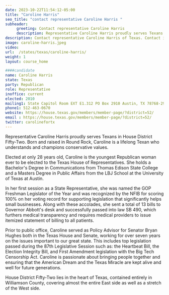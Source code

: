 ```yaml
---
date: 2023-10-22T11:54:12-05:00
title: "Caroline Harris"
seo_title: "contact representative Caroline Harris "
subheader:
     greeting: Contact representative Caroline Harris
     description: Representative Caroline Harris proudly serves Texans in House District Fifty-Two. Born and raised in Round Rock, Caroline is a lifelong Texan who understands and champions conservative values.
description: Contact representative Caroline Harris of Texas. Contact information for Caroline Harris includes email address, phone number, and mailing address.
image: caroline-harris.jpeg
video:
url:  /states/texas/caroline-harris/
weight: 1
layout: course_home

####candidate
name: Caroline Harris
state: Texas
party: Republican
role: Representative
inoffice: current
elected: 2010
mailing1: State Capitol Room EXT E1.312 PO Box 2910 Austin, TX 78768-2910
phone1: 512-463-0670
website: https://house.texas.gov/members/member-page/?district=52/
email : https://house.texas.gov/members/member-page/?district=52/
twitter: carolinefortx
---
```


Representative Caroline Harris proudly serves Texans in House District Fifty-Two. Born and raised in Round Rock, Caroline is a lifelong Texan who understands and champions conservative values.

Elected at only 28 years old, Caroline is the youngest Republican woman ever to be elected to the Texas House of Representatives. She holds a Bachelor's Degree in Communications from Thomas Edison State College and a Masters Degree in Public Affairs from the LBJ School at the University of Texas at Austin.

In her first session as a State Representative, she was named the GOP Freshman Legislator of the Year and was recognized by the NFIB for scoring 100% on her voting record for supporting legislation that significantly helps small businesses. Along with these accolades, she sent a total of 13 bills to Governor Abbott's desk and successfully passed into law SB 490, which furthers medical transparency and requires medical providers to issue itemized statement of billing to all patients.

Prior to public office, Caroline served as Policy Advisor for Senator Bryan Hughes both in the Texas House and Senate, working for over seven years on the issues important to our great state. This includes top legislation passed during the 87th Legislative Session such as: the Heartbeat Bill, the Election Integrity Bill, and First Amendment legislation with the Big Tech Censorship Act. Caroline is passionate about bringing people together and ensuring that the American Dream and the Texas Miracle are kept alive and well for future generations.

House District Fifty-Two lies in the heart of Texas, contained entirely in Williamson County, covering almost the entire East side as well as a stretch of the West side.
